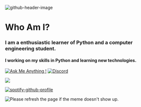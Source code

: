 
![github-header-image](https://user-images.githubusercontent.com/75882114/216652304-b9820f71-5949-44ad-9b4a-2586db6bee28.png)
# Who Am I?
### I am a enthusiastic learner of Python and a computer engineering student.
#### I working on my skills in Python and learning new technologies.
[![Ask Me Anything !](https://img.shields.io/badge/Ask%20me-anything-1abc9c.svg)](https://GitHub.com/Naereen/ama)
[![Discord](https://badgen.net/badge/icon/discord?icon=discord&label)](https://https://discord.com/)

<picture>
<source 
  srcset="https://github-readme-stats.vercel.app/api?username=Yigitdagidir&show_icons=true&theme=shades-of-purple"
  media="(prefers-color-scheme: dark)"
/>
<source
  srcset="https://github-readme-stats.vercel.app/api?username=Yigitdagidir&show_icons=true"
  media="(prefers-color-scheme: light), (prefers-color-scheme: no-preference)"
/>
<img src="https://github-readme-stats.vercel.app/api?username=Yigitdagidir&show_icons=true" />
</picture>

[![spotify-github-profile](https://spotify-github-profile.vercel.app/api/view?uid=gtdagidir&cover_image=true&theme=default&show_offline=false&background_color=8c00ff&bar_color=d4ff00&bar_color_cover=false)](https://spotify-github-profile.vercel.app/api/view?uid=gtdagidir&redirect=true)

<img src='https://random-memer-1.yigitdagidir.repl.co/' title="Meme" alt="Please refresh the page if the meme doesn't show up.">
